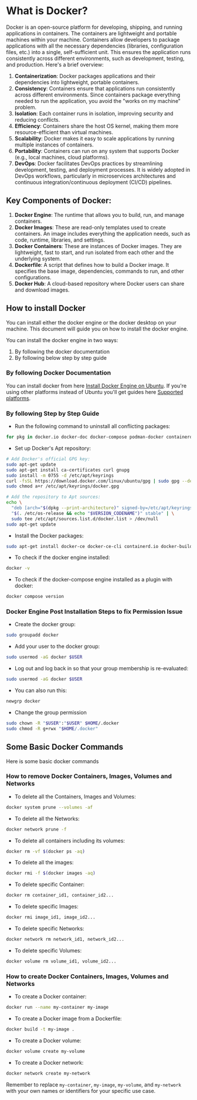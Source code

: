 # What is Docker?

Docker is an open-source platform for developing, shipping, and running applications in containers. The containers are lightweight and portable machines within your machine. Containers allow developers to package applications with all the necessary dependencies (libraries, configuration files, etc.) into a single, self-sufficient unit. This ensures the application runs consistently across different environments, such as development, testing, and production. Here's a brief overview:

1. **Containerization**: Docker packages applications and their dependencies into lightweight, portable containers.
2. **Consistency**: Containers ensure that applications run consistently across different environments. Since containers package everything needed to run the application, you avoid the "works on my machine" problem.
3. **Isolation**: Each container runs in isolation, improving security and reducing conflicts.
4. **Efficiency**: Containers share the host OS kernel, making them more resource-efficient than virtual machines.
5. **Scalability**: Docker makes it easy to scale applications by running multiple instances of containers.
6. **Portability**: Containers can run on any system that supports Docker (e.g., local machines, cloud platforms).
7. **DevOps**: Docker facilitates DevOps practices by streamlining development, testing, and deployment processes. It is widely adopted in DevOps workflows, particularly in microservices architectures and continuous integration/continuous deployment (CI/CD) pipelines.

## Key Components of Docker:

1. **Docker Engine**: The runtime that allows you to build, run, and manage containers.
2. **Docker Images**: These are read-only templates used to create containers. An image includes everything the application needs, such as code, runtime, libraries, and settings.
3. **Docker Containers**: These are instances of Docker images. They are lightweight, fast to start, and run isolated from each other and the underlying system.
4. **Dockerfile**: A script that defines how to build a Docker image. It specifies the base image, dependencies, commands to run, and other configurations.
5. **Docker Hub**: A cloud-based repository where Docker users can share and download images.

## How to install Docker

You can install either the docker engine or the docker desktop on your machine. This document will guide you on how to install the docker engine.

You can install the docker engine in two ways:

1. By following the docker documentation
2. By following below step by step guide

### By following Docker Documentation

You can install docker from here [Install Docker Engine on Ubuntu](https://docs.docker.com/engine/install/ubuntu/). If you're using other platforms instead of Ubuntu you'll get guides here [Supported platforms](https://docs.docker.com/engine/install/).

### By following Step by Step Guide

- Run the following command to uninstall all conflicting packages:

```bash
for pkg in docker.io docker-doc docker-compose podman-docker containerd runc; do sudo apt-get remove $pkg; done
```

- Set up Docker's Apt repository:

```bash
# Add Docker's official GPG key:
sudo apt-get update
sudo apt-get install ca-certificates curl gnupg
sudo install -m 0755 -d /etc/apt/keyrings
curl -fsSL https://download.docker.com/linux/ubuntu/gpg | sudo gpg --dearmor -o /etc/apt/keyrings/docker.gpg
sudo chmod a+r /etc/apt/keyrings/docker.gpg

# Add the repository to Apt sources:
echo \
  "deb [arch="$(dpkg --print-architecture)" signed-by=/etc/apt/keyrings/docker.gpg] https://download.docker.com/linux/ubuntu \
  "$(. /etc/os-release && echo "$VERSION_CODENAME")" stable" | \
  sudo tee /etc/apt/sources.list.d/docker.list > /dev/null
sudo apt-get update
```

- Install the Docker packages:

```bash
sudo apt-get install docker-ce docker-ce-cli containerd.io docker-buildx-plugin docker-compose-plugin
```

- To check if the docker engine installed:

```bash
docker -v
```

- To check if the docker-compose engine installed as a plugin with docker:

```bash
docker compose version
```

### Docker Engine Post Installation Steps to fix Permission Issue

- Create the docker group:

```bash
sudo groupadd docker
```

- Add your user to the docker group:

```bash
sudo usermod -aG docker $USER
```

- Log out and log back in so that your group membership is re-evaluated:

```bash
sudo usermod -aG docker $USER
```

- You can also run this:

```bash
newgrp docker
```

- Change the group permission

```bash
sudo chown -R "$USER":"$USER" $HOME/.docker
sudo chmod -R g+rwx "$HOME/.docker"
```

## Some Basic Docker Commands

Here is some basic docker commands

### How to remove Docker Containers, Images, Volumes and Networks

- To delete all the Containers, Images and Volumes:

```bash
docker system prune --volumes -af
```

- To delete all the Networks:

```bash
docker network prune -f
```

- To delete all containers including its volumes:

```bash
docker rm -vf $(docker ps -aq)
```

- To delete all the images:

```bash
docker rmi -f $(docker images -aq)
```

- To delete specific Container:

```bash
docker rm container_id1, container_id2...
```

- To delete specific Images:

```bash
docker rmi image_id1, image_id2...
```

- To delete specific Networks:

```bash
docker network rm network_id1, network_id2...
```

- To delete specific Volumes:

```bash
docker volume rm volume_id1, volume_id2...
```

### How to create Docker Containers, Images, Volumes and Networks

- To create a Docker container:

```bash
docker run --name my-container my-image
```

- To create a Docker image from a Dockerfile:

```bash
docker build -t my-image .
```

- To create a Docker volume:

```bash
docker volume create my-volume
```

- To create a Docker network:

```bash
docker network create my-network
```

Remember to replace `my-container`, `my-image`, `my-volume`, and `my-network` with your own names or identifiers for your specific use case.

